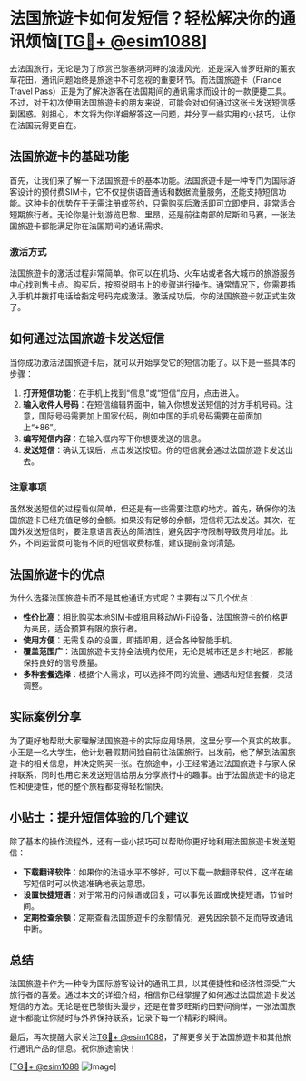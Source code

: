 # 法国旅遊卡如何发短信？轻松解决你的通讯烦恼[[TG💪+ @esim1088](https://t.me/s/esim1088)]

去法国旅行，无论是为了欣赏巴黎塞纳河畔的浪漫风光，还是深入普罗旺斯的薰衣草花田，通讯问题始终是旅途中不可忽视的重要环节。而法国旅遊卡（France Travel Pass）正是为了解决游客在法国期间的通讯需求而设计的一款便捷工具。不过，对于初次使用法国旅遊卡的朋友来说，可能会对如何通过这张卡发送短信感到困惑。别担心，本文将为你详细解答这一问题，并分享一些实用的小技巧，让你在法国玩得更自在。

## 法国旅遊卡的基础功能

首先，让我们来了解一下法国旅遊卡的基本功能。法国旅遊卡是一种专门为国际游客设计的预付费SIM卡，它不仅提供语音通话和数据流量服务，还能支持短信功能。这种卡的优势在于无需注册或签约，只需购买后激活即可立即使用，非常适合短期旅行者。无论你是计划游览巴黎、里昂，还是前往南部的尼斯和马赛，一张法国旅遊卡都能满足你在法国期间的通讯需求。

### 激活方式

法国旅遊卡的激活过程非常简单。你可以在机场、火车站或者各大城市的旅游服务中心找到售卡点。购买后，按照说明书上的步骤进行操作。通常情况下，你需要插入手机并拨打电话给指定号码完成激活。激活成功后，你的法国旅遊卡就正式生效了。

## 如何通过法国旅遊卡发送短信

当你成功激活法国旅遊卡后，就可以开始享受它的短信功能了。以下是一些具体的步骤：

1. **打开短信功能**：在手机上找到“信息”或“短信”应用，点击进入。
2. **输入收件人号码**：在短信编辑界面中，输入你想发送短信的对方手机号码。注意，国际号码需要加上国家代码，例如中国的手机号码需要在前面加上“+86”。
3. **编写短信内容**：在输入框内写下你想要发送的信息。
4. **发送短信**：确认无误后，点击发送按钮。你的短信就会通过法国旅遊卡发送出去。

### 注意事项

虽然发送短信的过程看似简单，但还是有一些需要注意的地方。首先，确保你的法国旅遊卡已经充值足够的金额。如果没有足够的余额，短信将无法发送。其次，在国外发送短信时，要注意语言表达的简洁性，避免因字符限制导致费用增加。此外，不同运营商可能有不同的短信收费标准，建议提前查询清楚。

## 法国旅遊卡的优点

为什么选择法国旅遊卡而不是其他通讯方式呢？主要有以下几个优点：

- **性价比高**：相比购买本地SIM卡或租用移动Wi-Fi设备，法国旅遊卡的价格更为亲民，适合预算有限的旅行者。
- **使用方便**：无需复杂的设置，即插即用，适合各种智能手机。
- **覆盖范围广**：法国旅遊卡支持全法境内使用，无论是城市还是乡村地区，都能保持良好的信号质量。
- **多种套餐选择**：根据个人需求，可以选择不同的流量、通话和短信套餐，灵活调整。

## 实际案例分享

为了更好地帮助大家理解法国旅遊卡的实际应用场景，这里分享一个真实的故事。小王是一名大学生，他计划暑假期间独自前往法国旅行。出发前，他了解到法国旅遊卡的相关信息，并决定购买一张。在旅途中，小王经常通过法国旅遊卡与家人保持联系，同时也用它来发送短信给朋友分享旅行中的趣事。由于法国旅遊卡的稳定性和便捷性，他的整个旅程都变得轻松愉快。

## 小贴士：提升短信体验的几个建议

除了基本的操作流程外，还有一些小技巧可以帮助你更好地利用法国旅遊卡发送短信：

- **下载翻译软件**：如果你的法语水平不够好，可以下载一款翻译软件，这样在编写短信时可以快速准确地表达意思。
- **设置快捷短语**：对于常用的问候语或回复，可以事先设置成快捷短语，节省时间。
- **定期检查余额**：定期查看法国旅遊卡的余额情况，避免因余额不足而导致通讯中断。

## 总结

法国旅遊卡作为一种专为国际游客设计的通讯工具，以其便捷性和经济性深受广大旅行者的喜爱。通过本文的详细介绍，相信你已经掌握了如何通过法国旅遊卡发送短信的方法。无论是在巴黎街头漫步，还是在普罗旺斯的田野间徜徉，一张法国旅遊卡都能让你随时与外界保持联系，记录下每一个精彩的瞬间。

最后，再次提醒大家关注[TG💪+ @esim1088](https://t.me/s/esim1088)，了解更多关于法国旅遊卡和其他旅行通讯产品的信息。祝你旅途愉快！

[[TG💪+ @esim1088](https://t.me/s/esim1088) ![Image](https://i.postimg.cc/4NQfJmqS/Snipaste-2025-05-13-00-14-12.png)]